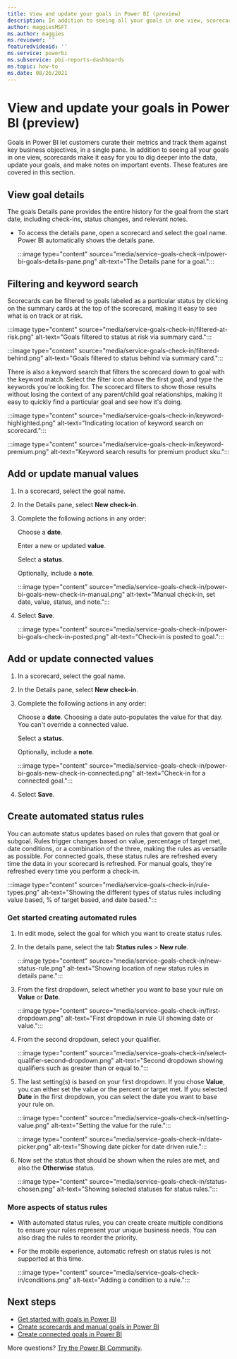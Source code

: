 ```yaml
---
title: View and update your goals in Power BI (preview)
description: In addition to seeing all your goals in one view, scorecards make it easy for you to dig deeper into the data, update your goals, and make notes on important events.
author: maggiesMSFT
ms.author: maggies
ms.reviewer: ''
featuredvideoid: ''
ms.service: powerbi
ms.subservice: pbi-reports-dashboards
ms.topic: how-to
ms.date: 08/26/2021
---
```

# View and update your goals in Power BI (preview)

Goals in Power BI let customers curate their metrics and track them against key business objectives, in a single pane. In addition to seeing all your goals in one view, scorecards make it easy for you to dig deeper into the data, update your goals, and make notes on important events. These features are covered in this section. 

## View goal details 

The goals Details pane provides the entire history for the goal from the start date, including check-ins, status changes, and relevant notes. 

- To access the details pane, open a scorecard and select the goal name. Power BI automatically shows the details pane.

    :::image type="content" source="media/service-goals-check-in/power-bi-goals-details-pane.png" alt-text="The Details pane for a goal.":::
    
    
## Filtering and keyword search 

Scorecards can be filtered to goals labeled as a particular status by clicking on the summary cards at the top of the scorecard, making it easy to see what is on track or at risk. 

   :::image type="content" source="media/service-goals-check-in/filtered-at-risk.png" alt-text="Goals filtered to status at risk via summary card.":::
    
   :::image type="content" source="media/service-goals-check-in/filtered-behind.png" alt-text="Goals filtered to status behind via summary card.":::

There is also a keyword search that filters the scorecard down to goal with the keyword match.  Select the filter icon above the first goal, and type the keywords you're looking for.  The scorecard filters to show those results without losing the context of any parent/child goal relationships, making it easy to quickly find a particular goal and see how it's doing.

   :::image type="content" source="media/service-goals-check-in/keyword-highlighted.png" alt-text="Indicating location of keyword search on scorecard.":::
    
   :::image type="content" source="media/service-goals-check-in/keyword-premium.png" alt-text="Keyword search results for premium product sku.":::

## Add or update manual values

1. In a scorecard, select the goal name.
1. In the Details pane, select **New check-in**. 
1. Complete the following actions in any order: 

    Choose a **date**.

    Enter a new or updated **value**.

    Select a **status**.
 
   Optionally, include a **note**. 

    :::image type="content" source="media/service-goals-check-in/power-bi-goals-new-check-in-manual.png" alt-text="Manual check-in, set date, value, status, and note.":::

1. Select **Save**. 

    :::image type="content" source="media/service-goals-check-in/power-bi-goals-check-in-posted.png" alt-text="Check-in is posted to goal.":::

## Add or update connected values 

1. In a scorecard, select the goal name.
1. In the Details pane, select **New check-in**. 
1. Complete the following actions in any order: 

    Choose a **date**. Choosing a date auto-populates the value for that day. You can't override a connected value. 

    Select a **status**.

    Optionally, include a **note**. 

    :::image type="content" source="media/service-goals-check-in/power-bi-goals-new-check-in-connected.png" alt-text="Check-in for a connected goal.":::

1. Select **Save**. 

## Create automated status rules 

You can automate status updates based on rules that govern that goal or subgoal. Rules trigger changes based on value, percentage of target met, date conditions, or a combination of the three, making the rules as versatile as possible.  For connected goals, these status rules are refreshed every time the data in your scorecard is refreshed. For manual goals, they're refreshed every time you perform a check-in.

   :::image type="content" source="media/service-goals-check-in/rule-types.png" alt-text="Showing the different types of status rules including value based, % of target based, and date based.":::


### Get started creating automated rules

1. In edit mode, select the goal for which you want to create status rules.
1. In the details pane, select the tab **Status rules** > **New rule**.

    :::image type="content" source="media/service-goals-check-in/new-status-rule.png" alt-text="Showing location of new status rules in details pane.":::

1. From the first dropdown, select whether you want to base your rule on **Value** or **Date**.

    :::image type="content" source="media/service-goals-check-in/first-dropdown.png" alt-text="First dropdown in rule UI showing date or value.":::

1. From the second dropdown, select your qualifier.

    :::image type="content" source="media/service-goals-check-in/select-qualifier-second-dropdown.png" alt-text="Second dropdown showing qualifiers such as greater than or equal to.":::

1. The last setting(s) is based on your first dropdown.  If you chose **Value**, you can either set the value or the percent or target met.  If you selected **Date** in the first dropdown, you can select the date you want to base your rule on.

    :::image type="content" source="media/service-goals-check-in/setting-value.png" alt-text="Setting the value for the rule.":::
    
    :::image type="content" source="media/service-goals-check-in/date-picker.png" alt-text="Showing date picker for date driven rule.":::

1. Now set the status that should be shown when the rules are met, and also the **Otherwise** status. 

    :::image type="content" source="media/service-goals-check-in/status-chosen.png" alt-text="Showing selected statuses for status rules.":::


### More aspects of status rules

- With automated status rules, you can create create multiple conditions to ensure your rules represent your unique business needs. You can also drag the rules to reorder the priority.  
- For the mobile experience, automatic refresh on status rules is not supported at this time. 

    :::image type="content" source="media/service-goals-check-in/conditions.png" alt-text="Adding a condition to a rule.":::


## Next steps

- [Get started with goals in Power BI](service-goals-introduction.md)
- [Create scorecards and manual goals in Power BI](service-goals-create.md)
- [Create connected goals in Power BI](service-goals-create-connected.md)

More questions? [Try the Power BI Community](https://community.powerbi.com/).
